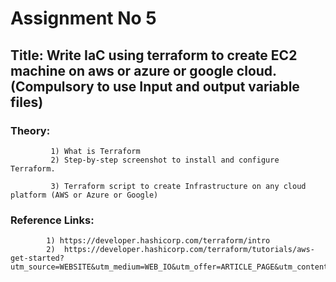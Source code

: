 # Assignment No 5
## Title: Write IaC using terraform to create EC2 machine on aws or azure or google cloud. (Compulsory to use Input and output variable files)

### Theory:
             1) What is Terraform
             2) Step-by-step screenshot to install and configure Terraform.

             3) Terraform script to create Infrastructure on any cloud platform (AWS or Azure or Google)
### Reference Links:

            1) https://developer.hashicorp.com/terraform/intro
            2)  https://developer.hashicorp.com/terraform/tutorials/aws-get-started?utm_source=WEBSITE&utm_medium=WEB_IO&utm_offer=ARTICLE_PAGE&utm_content=DOCS
